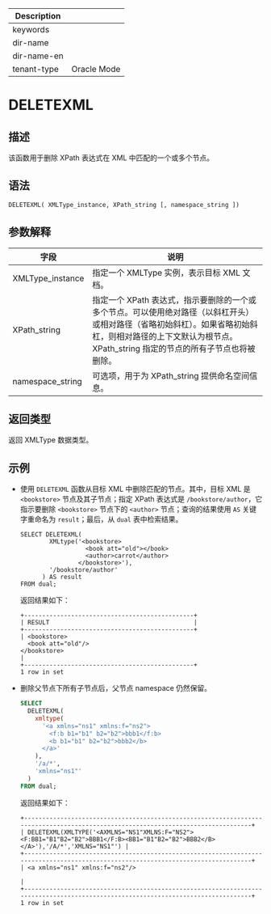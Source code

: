| Description   |                 |
|---------------|-----------------|
| keywords      |                 |
| dir-name      |                 |
| dir-name-en   |                 |
| tenant-type   | Oracle Mode     |

# DELETEXML

## 描述

该函数用于删除 XPath 表达式在 XML 中匹配的一个或多个节点。

## 语法

```sql
DELETEXML( XMLType_instance, XPath_string [, namespace_string ])
```

## 参数解释

| **字段** | **说明** |
| -------- | -------- |
| XMLType_instance | 指定一个 XMLType 实例，表示目标 XML 文档。|
| XPath_string | 指定一个 XPath 表达式，指示要删除的一个或多个节点。可以使用绝对路径（以斜杠开头）或相对路径（省略初始斜杠）。如果省略初始斜杠，则相对路径的上下文默认为根节点。XPath_string 指定的节点的所有子节点也将被删除。|
| namespace_string | 可选项，用于为 XPath_string 提供命名空间信息。|

## 返回类型

返回 XMLType 数据类型。

## 示例

* 使用 `DELETEXML` 函数从目标 XML 中删除匹配的节点。其中，目标 XML 是 `<bookstore>` 节点及其子节点；指定 XPath 表达式是 `/bookstore/author`，它指示要删除 `<bookstore>` 节点下的 `<author>` 节点；查询的结果使用 `AS` 关键字重命名为 `result`；最后，从 `dual` 表中检索结果。

  ```shell
  SELECT DELETEXML(
          XMLtype('<bookstore>
                    <book att="old"></book>
                    <author>carrot</author>
                  </bookstore>'),
          '/bookstore/author'
        ) AS result
  FROM dual;
  ```

  返回结果如下：

  ```shell
  +-----------------------------------------------+
  | RESULT                                        |
  +-----------------------------------------------+
  | <bookstore>
    <book att="old"/>
  </bookstore>
  |
  +-----------------------------------------------+
  1 row in set
  ```

* 删除父节点下所有子节点后，父节点 namespace 仍然保留。

  ```sql
  SELECT
    DELETEXML(
      xmltype(
        '<a xmlns="ns1" xmlns:f="ns2">
          <f:b b1="b1" b2="b2">bbb1</f:b>
          <b b1="b1" b2="b2">bbb2</b>
        </a>'
      ),
      '/a/*',
      'xmlns="ns1"'
    )
  FROM dual;
  ```

  返回结果如下：

  ```shell
  +----------------------------------------------------------------------------------------------------------------------------------+
  | DELETEXML(XMLTYPE('<AXMLNS="NS1"XMLNS:F="NS2"><F:BB1="B1"B2="B2">BBB1</F:B><BB1="B1"B2="B2">BBB2</B></A>'),'/A/*','XMLNS="NS1"') |
  +----------------------------------------------------------------------------------------------------------------------------------+
  | <a xmlns="ns1" xmlns:f="ns2"/>
                                                                                                    |
  +----------------------------------------------------------------------------------------------------------------------------------+
  1 row in set
  ```
